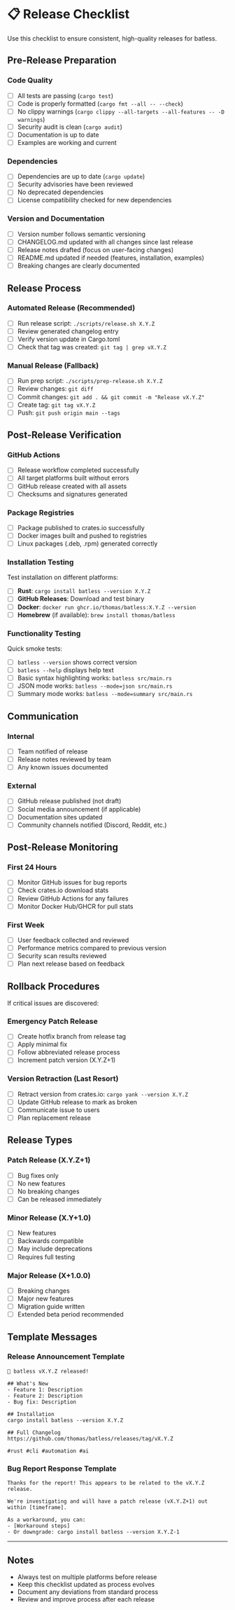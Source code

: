 # 📋 Release Checklist

Use this checklist to ensure consistent, high-quality releases for batless.

## Pre-Release Preparation

### Code Quality
- [ ] All tests are passing (`cargo test`)
- [ ] Code is properly formatted (`cargo fmt --all -- --check`)
- [ ] No clippy warnings (`cargo clippy --all-targets --all-features -- -D warnings`)
- [ ] Security audit is clean (`cargo audit`)
- [ ] Documentation is up to date
- [ ] Examples are working and current

### Dependencies
- [ ] Dependencies are up to date (`cargo update`)
- [ ] Security advisories have been reviewed
- [ ] No deprecated dependencies
- [ ] License compatibility checked for new dependencies

### Version and Documentation
- [ ] Version number follows semantic versioning
- [ ] CHANGELOG.md updated with all changes since last release
- [ ] Release notes drafted (focus on user-facing changes)
- [ ] README.md updated if needed (features, installation, examples)
- [ ] Breaking changes are clearly documented

## Release Process

### Automated Release (Recommended)
- [ ] Run release script: `./scripts/release.sh X.Y.Z`
- [ ] Review generated changelog entry
- [ ] Verify version update in Cargo.toml
- [ ] Check that tag was created: `git tag | grep vX.Y.Z`

### Manual Release (Fallback)
- [ ] Run prep script: `./scripts/prep-release.sh X.Y.Z`
- [ ] Review changes: `git diff`
- [ ] Commit changes: `git add . && git commit -m "Release vX.Y.Z"`
- [ ] Create tag: `git tag vX.Y.Z`
- [ ] Push: `git push origin main --tags`

## Post-Release Verification

### GitHub Actions
- [ ] Release workflow completed successfully
- [ ] All target platforms built without errors
- [ ] GitHub release created with all assets
- [ ] Checksums and signatures generated

### Package Registries
- [ ] Package published to crates.io successfully
- [ ] Docker images built and pushed to registries
- [ ] Linux packages (.deb, .rpm) generated correctly

### Installation Testing
Test installation on different platforms:
- [ ] **Rust**: `cargo install batless --version X.Y.Z`
- [ ] **GitHub Releases**: Download and test binary
- [ ] **Docker**: `docker run ghcr.io/thomas/batless:X.Y.Z --version`
- [ ] **Homebrew** (if available): `brew install thomas/batless`

### Functionality Testing
Quick smoke tests:
- [ ] `batless --version` shows correct version
- [ ] `batless --help` displays help text
- [ ] Basic syntax highlighting works: `batless src/main.rs`
- [ ] JSON mode works: `batless --mode=json src/main.rs`
- [ ] Summary mode works: `batless --mode=summary src/main.rs`

## Communication

### Internal
- [ ] Team notified of release
- [ ] Release notes reviewed by team
- [ ] Any known issues documented

### External
- [ ] GitHub release published (not draft)
- [ ] Social media announcement (if applicable)
- [ ] Documentation sites updated
- [ ] Community channels notified (Discord, Reddit, etc.)

## Post-Release Monitoring

### First 24 Hours
- [ ] Monitor GitHub issues for bug reports
- [ ] Check crates.io download stats
- [ ] Review GitHub Actions for any failures
- [ ] Monitor Docker Hub/GHCR for pull stats

### First Week
- [ ] User feedback collected and reviewed
- [ ] Performance metrics compared to previous version
- [ ] Security scan results reviewed
- [ ] Plan next release based on feedback

## Rollback Procedures

If critical issues are discovered:

### Emergency Patch Release
- [ ] Create hotfix branch from release tag
- [ ] Apply minimal fix
- [ ] Follow abbreviated release process
- [ ] Increment patch version (X.Y.Z+1)

### Version Retraction (Last Resort)
- [ ] Retract version from crates.io: `cargo yank --version X.Y.Z`
- [ ] Update GitHub release to mark as broken
- [ ] Communicate issue to users
- [ ] Plan replacement release

## Release Types

### Patch Release (X.Y.Z+1)
- [ ] Bug fixes only
- [ ] No new features
- [ ] No breaking changes
- [ ] Can be released immediately

### Minor Release (X.Y+1.0)
- [ ] New features
- [ ] Backwards compatible
- [ ] May include deprecations
- [ ] Requires full testing

### Major Release (X+1.0.0)
- [ ] Breaking changes
- [ ] Major new features
- [ ] Migration guide written
- [ ] Extended beta period recommended

## Template Messages

### Release Announcement Template
```
🚀 batless vX.Y.Z released!

## What's New
- Feature 1: Description
- Feature 2: Description  
- Bug fix: Description

## Installation
cargo install batless --version X.Y.Z

## Full Changelog
https://github.com/thomas/batless/releases/tag/vX.Y.Z

#rust #cli #automation #ai
```

### Bug Report Response Template
```
Thanks for the report! This appears to be related to the vX.Y.Z release.

We're investigating and will have a patch release (vX.Y.Z+1) out within [timeframe].

As a workaround, you can:
- [Workaround steps]
- Or downgrade: cargo install batless --version X.Y.Z-1
```

---

## Notes
- Always test on multiple platforms before release
- Keep this checklist updated as process evolves
- Document any deviations from standard process
- Review and improve process after each release